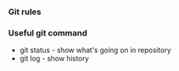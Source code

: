 ### Git rules

### Useful git command 

- git status - show what's going on in repository 
- git log - show history 
